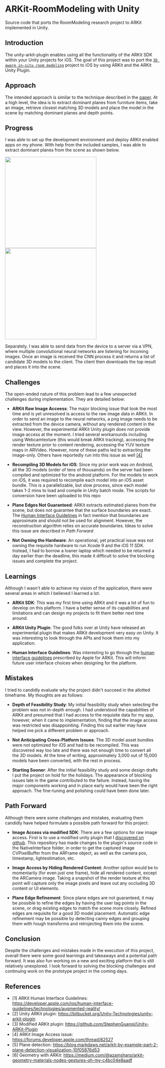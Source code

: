 # ARKit-RoomModeling with Unity

Source code that ports the RoomModeling research project to ARKit implemented in Unity.

## Introduction
The unity-arkit-plugin enables using all the functionality of the ARKit SDK within your Unity projects for iOS. The goal of this project was to port the [`3D aware in-situ room modeling`](http://grail.cs.washington.edu/projects/armodeling/) project to iOS by using ARKit and the ARKit Unity Plugin.

## Approach
The intended approach is similar to the technique described in the [paper](http://grail.cs.washington.edu/projects/armodeling/sankar-armodeling.pdf). At a high level, the idea is to extract dominant planes from furniture items, take an image, retrieve closest matching 3D models and place the model in the scene by matching dominant planes and depth points.

## Progress
I was able to set up the development environment and deploy ARKit enabled apps on my phone. With help from the included samples, I was able to extract dominant planes from the scene as shown below.

<img src="https://github.com/adityas/ARKit-RoomModeling/raw/master/img/IMG-9168.JPG" width="300"> <img src="https://github.com/adityas/ARKit-RoomModeling/raw/master/img/IMG-9169.JPG" width="300">

Separately, I was able to send data from the device to a server via a VPN, where multiple convolutional neural networks are listening for incoming images. Once an image is received the CNN process it and returns a list of candidate 3D models to the client. The client then downloads the top result and places it into the scene.

## Challenges
The open-ended nature of this problem lead to a few unexpected challenges during implementation. They are detailed below: 

- **ARKit Raw Image Acceess**: The major blocking issue that took the most time and is yet unresolved is access to the raw image data in ARKit. In order to send an image to the neural networks, a png image needs to be extracted from the device camera, without any rendered content in the view. However, the experimental ARKit Unity plugin does not provide image access at the moment. I tried several workarounds including using Webcamtexture (this would break ARKit tracking), accessing the render texture prior to content rendering, accessing the YUV texture maps in ARVideo. However, none of these paths led to extracting the image-only. Others have reportedly run into this issue as well [[4]](https://forums.developer.apple.com/thread/82527)

- **Recompiling 3D Models for iOS**: Since my prior work was on Android, all the 3D models (order of tens of thousands) on the server had been compiled and optimized for the android platform. For the models to work on iOS, it was required to recompile each model into an iOS asset bundle. This is a parallelizable, but slow process, since each model takes 1-2 mins to load and compile in Unity batch mode. The scripts for conversion have been uploaded to this repo

- **Plane Edges Not Guaranteed**: ARKit extracts estimated planes from the scene, but does not guarantee that the surface boundaries are exact. The [Human Interface Guidelines](https://developer.apple.com/ios/human-interface-guidelines/technologies/augmented-reality/) in fact mention that boundaries are approximate and should not be used for alignment. However, the reconstruction algorithm relies on accurate boundaries. Ideas to solve this issue are described in _Path Forward_

- **Not Owning the Hardware**: An operational, yet practical issue was not owning the requisite hardware to run Xcode 9 and the iOS 11 SDK. Instead, I had to borrow a loaner laptop which needed to be returned a day earlier than the deadline, this made it difficult to solve the blocking issues and complete the project.

## Learnings
Although I wasn't able to achieve my vision of the application, there were several areas in which I believed I learned a lot. 
- **ARKit SDK**: This was my first time using ARKit and it was a lot of fun to develop on this platform. I have a better sense of its capabilities and limitations and can design my projects to fit them better next time around.

- **ARKit Unity Plugin**: The good folks over at Unity have released an experimental plugin that makes ARKit development very easy on Unity. It was interesting to look through the APIs and hook them into my application.

- **Human Interface Guidelines**: Was interesting to go through the [human interface guidelines](https://developer.apple.com/ios/human-interface-guidelines/technologies/augmented-reality/) prescribed by Apple for ARKit. This will inform future user interface choices when designing for the platform.

## Mistakes
I tried to candidly evaluate why the project didn't succeed in the allotted timeframe. My thoughts are as follows: 

- **Depth of Feasibility Study**: My initial feasibility study when selecting the problem was not in-depth enough. I had understood the capabilities of ARKit and presumed that I had access to the requisite data for my app, however, when it came to implementation, finding that the image access was restricted was disappointing. Finding this out earlier may have helped me pick a different problem or approach.

- **Not Anticipating Cross-Platform Issues**: The 3D model asset bundles were not optimized for iOS and had to be recompiled. This was discovered way too late and there was not enough time to convert all the 3D models. At the time of writing, approximately 3,000 out of 15,000 models have been converted, with the rest in process.

- **Starting Sooner**: After the initial feasibility study and some design drafts I put the project on hold for the holidays. The appearance of blocking issues late in the game contributed to the failure. Instead, having the major components working and in place early would have been the right approach. The fine-tuning and polishing could have been done later.

## Path Forward
Although there were some challenges and mistakes, evaluating them candidly have helped formulate a possible path forward for this project:

- **Image Access via modified SDK**: There are a few options for raw image access. First is to use a modified unity plugin that I [discovered on github](https://github.com/StephenGuanqi/Unity-ARKit-Plugin). This repository has made changes to the plugin's source code in the NativeInterface folder, in order to get the captured image CVPixelBuffer from the ARFrame object, as well as the camera pos, timestamp, lightestimation, etc. 

- **Image Access by Hiding Rendered Content**: Another option would be to momentarily (for even just one frame), hide all rendered content, except the ARCamera image. Taking a snapshot of the render texture at this point will capture only the image pixels and leave out any occluding 3D content or UI elements.

- **Plane Edge Refinement**: Since plane edges are not guaranteed, it may be possible to refine the edges by having the user tag points in the scene, or drag existing edges to match the scene more closely. Refined edges are requisite for a good 3D model placement. Automatic edge refinement may be possible by detecting canny edges and grouping them with hough transforms and retrojecting them into the scene. 

## Conclusion
Despite the challenges and mistakes made in the execution of this project, overall there were some good learnings and takeaways and a potential path forward. It was also fun working on a new and exciting platform that is still relatively unexplored. I look forward to solving the blocking challenges and continuing work on the prototype project in the coming days.

## References

- [1] ARKit Human Interface Guidelines: https://developer.apple.com/ios/human-interface-guidelines/technologies/augmented-reality/
- [2] Unity ARKit plugin: https://bitbucket.org/Unity-Technologies/unity-arkit-plugin
- [3] Modified ARKit plugin: https://github.com/StephenGuanqi/Unity-ARKit-Plugin
- [4] ARKit Image Access issue: https://forums.developer.apple.com/thread/82527
- [5] Plane detection: https://blog.markdaws.net/arkit-by-example-part-2-plane-detection-visualization-10f05876d53
- [6] Geometry with ARKit: https://medium.com/@azamsharp/arkit-geometry-materials-nodes-gestures-oh-my-c4bc04e8aadf

